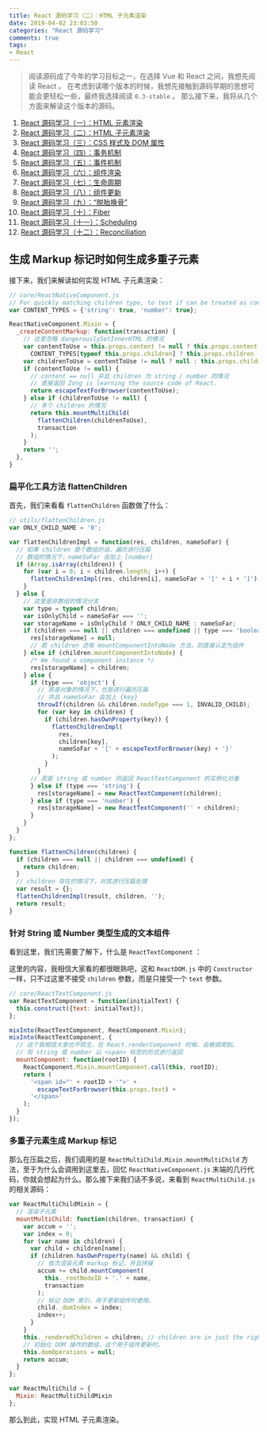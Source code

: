 ```yaml
---
title: React 源码学习（二）：HTML 子元素渲染
date: 2019-04-02 23:03:50
categories: "React 源码学习"
comments: true
tags:
- React
---
```


<!-- no node -->

<!-- more -->

> 阅读源码成了今年的学习目标之一，在选择 Vue 和 React 之间，我想先阅读 React 。
> 在考虑到读哪个版本的时候，我想先接触到源码早期的思想可能会更轻松一些，最终我选择阅读 `0.3-stable` 。
> 那么接下来，我将从几个方面来解读这个版本的源码。

1. [React 源码学习（一）：HTML 元素渲染](https://zongzi531.com/2019/04/01/LSC-React-01/)
2. [React 源码学习（二）：HTML 子元素渲染](https://zongzi531.com/2019/04/02/LSC-React-02/)
3. [React 源码学习（三）：CSS 样式及 DOM 属性](https://zongzi531.com/2019/04/03/LSC-React-03/)
4. [React 源码学习（四）：事务机制](https://zongzi531.com/2019/04/04/LSC-React-04/)
5. [React 源码学习（五）：事件机制](https://zongzi531.com/2019/04/05/LSC-React-05/)
6. [React 源码学习（六）：组件渲染](https://zongzi531.com/2019/04/06/LSC-React-06/)
7. [React 源码学习（七）：生命周期](https://zongzi531.com/2019/04/07/LSC-React-07/)
8. [React 源码学习（八）：组件更新](https://zongzi531.com/2019/04/08/LSC-React-08/)
9. [React 源码学习（九）：“脱胎换骨”](https://zongzi531.com/2019/12/18/LSC-React-09/)
10. [React 源码学习（十）：Fiber](https://zongzi531.com/2019/12/19/LSC-React-10/)
11. [React 源码学习（十一）：Scheduling](https://zongzi531.com/2019/12/20/LSC-React-11/)
12. [React 源码学习（十二）：Reconciliation](https://zongzi531.com/2019/12/21/LSC-React-12/)

## 生成 Markup 标记时如何生成多重子元素

接下来，我们来解读如何实现 HTML 子元素渲染：

```javascript
// core/ReactNativeComponent.js
// For quickly matching children type, to test if can be treated as content.
var CONTENT_TYPES = {'string': true, 'number': true};

ReactNativeComponent.Mixin = {
  _createContentMarkup: function(transaction) {
    // 这里忽略 dangerouslySetInnerHTML 的情况
    var contentToUse = this.props.content != null ? this.props.content :
      CONTENT_TYPES[typeof this.props.children] ? this.props.children : null;
    var childrenToUse = contentToUse != null ? null : this.props.children;
    if (contentToUse != null) {
      // content == null 并且 children 为 string / number 的情况
      // 直接返回 Zong is learning the source code of React.
      return escapeTextForBrowser(contentToUse);
    } else if (childrenToUse != null) {
      // 多个 children 的情况
      return this.mountMultiChild(
        flattenChildren(childrenToUse),
        transaction
      );
    }
    return '';
  },
}
```

### 扁平化工具方法 flattenChildren

首先，我们来看看 `flattenChildren` 函数做了什么：

```javascript
// utils/flattenChildren.js
var ONLY_CHILD_NAME = '0';

var flattenChildrenImpl = function(res, children, nameSoFar) {
  // 如果 children 是个数组的话，遍历进行压扁
  // 数组的情况下，nameSoFar 会加上 [number]
  if (Array.isArray(children)) {
    for (var i = 0; i < children.length; i++) {
      flattenChildrenImpl(res, children[i], nameSoFar + '[' + i + ']');
    }
  } else {
    // 这里是非数组的情况分支
    var type = typeof children;
    var isOnlyChild = nameSoFar === '';
    var storageName = isOnlyChild ? ONLY_CHILD_NAME : nameSoFar;
    if (children === null || children === undefined || type === 'boolean') {
      res[storageName] = null;
      // 若 children 还有 mountComponentIntoNode 方法，则直接认定为组件
    } else if (children.mountComponentIntoNode) {
      /* We found a component instance */
      res[storageName] = children;
    } else {
      if (type === 'object') {
        // 若是对象的情况下，也是进行遍历压扁
        // 并且 nameSoFar 会加上 {key}
        throwIf(children && children.nodeType === 1, INVALID_CHILD);
        for (var key in children) {
          if (children.hasOwnProperty(key)) {
            flattenChildrenImpl(
              res,
              children[key],
              nameSoFar + '{' + escapeTextForBrowser(key) + '}'
            );
          }
        }
      // 若是 string 或 number 则返回 ReactTextComponent 的实例化对象
      } else if (type === 'string') {
        res[storageName] = new ReactTextComponent(children);
      } else if (type === 'number') {
        res[storageName] = new ReactTextComponent('' + children);
      }
    }
  }
};

function flattenChildren(children) {
  if (children === null || children === undefined) {
    return children;
  }
  // children 存在的情况下，对其进行压扁处理
  var result = {};
  flattenChildrenImpl(result, children, '');
  return result;
}
```

### 针对 String 或 Number 类型生成的文本组件

看到这里，我们先需要了解下，什么是 `ReactTextComponent` ：

这里的内容，我相信大家看的都很眼熟吧，这和 `ReactDOM.js` 中的 `Constructor` 一样，只不过这里不接受 `children` 参数，而是只接受一个 `text` 参数。

```javascript
// core/ReactTextComponent.js
var ReactTextComponent = function(initialText) {
  this.construct({text: initialText});
};

mixInto(ReactTextComponent, ReactComponent.Mixin);
mixInto(ReactTextComponent, {
  // 这个我相信大家也不陌生，在 React.renderComponent 时候，会被调用到。
  // 将 string 或 number 以 <span> 标签的形式进行返回
  mountComponent: function(rootID) {
    ReactComponent.Mixin.mountComponent.call(this, rootID);
    return (
      '<span id="' + rootID + '">' +
        escapeTextForBrowser(this.props.text) +
      '</span>'
    );
  }
});
```

### 多重子元素生成 Markup 标记

那么在压扁之后，我们调用的是 `ReactMultiChild.Mixin.mountMultiChild` 方法，至于为什么会调用到这里去，回忆 `ReactNativeComponent.js` 末端的几行代码，你就会想起为什么。那么接下来我们话不多说，来看到 `ReactMultiChild.js` 的相关源码：

```javascript
var ReactMultiChildMixin = {
  // 渲染子元素
  mountMultiChild: function(children, transaction) {
    var accum = '';
    var index = 0;
    for (var name in children) {
      var child = children[name];
      if (children.hasOwnProperty(name) && child) {
        // 依次渲染元素 markup 标记，并且拼接
        accum += child.mountComponent(
          this._rootNodeID + '.' + name,
          transaction
        );
        // 标记 DOM 索引，用于更新组件时使用。
        child._domIndex = index;
        index++;
      }
    }
    this._renderedChildren = children; // children are in just the right form!
    // 初始化 DOM 操作的数组，这个用于组件更新时。
    this.domOperations = null;
    return accum;
  }
};

var ReactMultiChild = {
  Mixin: ReactMultiChildMixin
};
```

那么到此，实现 HTML 子元素渲染。
